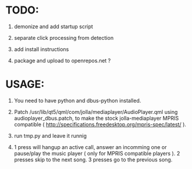 TODO:
=======

1) demonize and add startup script

2) separate click processing from detection

3) add install instructions

4) package and upload to openrepos.net ?


USAGE:
======

1) You need to have python and dbus-python installed.

2) Patch /usr/lib/qt5/qml/com/jolla/mediaplayer/AudioPlayer.qml using audioplayer_dbus.patch, to make the stock jolla-mediaplayer MPRIS compatible ( http://specifications.freedesktop.org/mpris-spec/latest/ ). 

3) run tmp.py and leave it runnig

4) 1 press will hangup an active call, answer an incomming one or pause/play the music player ( only for MPRIS compatible players ). 2 presses skip to the next song. 3 presses go to the previous song.
